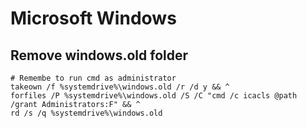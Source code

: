 # Microsoft Windows

## Remove windows.old folder
```
# Remembe to run cmd as administrator
takeown /f %systemdrive%\windows.old /r /d y && ^
forfiles /P %systemdrive%\windows.old /S /C "cmd /c icacls @path /grant Administrators:F" && ^ 
rd /s /q %systemdrive%\windows.old

```
